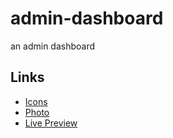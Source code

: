 # admin-dashboard

an admin dashboard

## Links

- [Icons](https://materialdesignicons.com/)
- [Photo](https://www.pexels.com/)
- [Live Preview](https://asonance11.github.io/admin-dashboard/)
